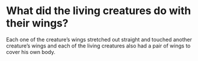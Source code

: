 # What did the living creatures do with their wings?

Each one of the creature’s wings stretched out straight and touched another creature’s wings and each of the living creatures also had a pair of wings to cover his own body.
